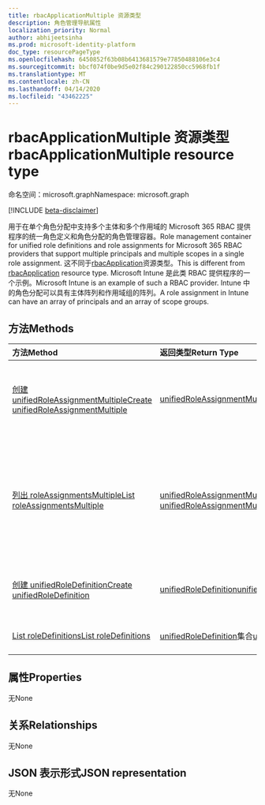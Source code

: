 ```yaml
---
title: rbacApplicationMultiple 资源类型
description: 角色管理导航属性
localization_priority: Normal
author: abhijeetsinha
ms.prod: microsoft-identity-platform
doc_type: resourcePageType
ms.openlocfilehash: 6450852f63b08b6413681579e77850488106e3c4
ms.sourcegitcommit: bbcf074f0be9d5e02f84c290122850cc5968fb1f
ms.translationtype: MT
ms.contentlocale: zh-CN
ms.lasthandoff: 04/14/2020
ms.locfileid: "43462225"
---
```

# <a name="rbacapplicationmultiple-resource-type"></a><span data-ttu-id="990ac-103">rbacApplicationMultiple 资源类型</span><span class="sxs-lookup"><span data-stu-id="990ac-103">rbacApplicationMultiple resource type</span></span>

<span data-ttu-id="990ac-104">命名空间：microsoft.graph</span><span class="sxs-lookup"><span data-stu-id="990ac-104">Namespace: microsoft.graph</span></span>

[!INCLUDE [beta-disclaimer](../../includes/beta-disclaimer.md)]

<span data-ttu-id="990ac-105">用于在单个角色分配中支持多个主体和多个作用域的 Microsoft 365 RBAC 提供程序的统一角色定义和角色分配的角色管理容器。</span><span class="sxs-lookup"><span data-stu-id="990ac-105">Role management container for unified role definitions and role assignments for Microsoft 365 RBAC providers that support multiple principals and multiple scopes in a single role assignment.</span></span> <span data-ttu-id="990ac-106">这不同于[rbacApplication](rbacapplication.md)资源类型。</span><span class="sxs-lookup"><span data-stu-id="990ac-106">This is different from [rbacApplication](rbacapplication.md) resource type.</span></span> <span data-ttu-id="990ac-107">Microsoft Intune 是此类 RBAC 提供程序的一个示例。</span><span class="sxs-lookup"><span data-stu-id="990ac-107">Microsoft Intune is an example of such a RBAC provider.</span></span> <span data-ttu-id="990ac-108">Intune 中的角色分配可以具有主体阵列和作用域组的阵列。</span><span class="sxs-lookup"><span data-stu-id="990ac-108">A role assignment in Intune can have an array of principals and an array of scope groups.</span></span>

## <a name="methods"></a><span data-ttu-id="990ac-109">方法</span><span class="sxs-lookup"><span data-stu-id="990ac-109">Methods</span></span>

| <span data-ttu-id="990ac-110">方法</span><span class="sxs-lookup"><span data-stu-id="990ac-110">Method</span></span>       | <span data-ttu-id="990ac-111">返回类型</span><span class="sxs-lookup"><span data-stu-id="990ac-111">Return Type</span></span> | <span data-ttu-id="990ac-112">说明</span><span class="sxs-lookup"><span data-stu-id="990ac-112">Description</span></span> |
|:-------------|:------------|:------------|
| [<span data-ttu-id="990ac-113">创建 unifiedRoleAssignmentMultiple</span><span class="sxs-lookup"><span data-stu-id="990ac-113">Create unifiedRoleAssignmentMultiple</span></span>](../api/unifiedroleassignmentmultiple-post.md) | [<span data-ttu-id="990ac-114">unifiedRoleAssignmentMultiple</span><span class="sxs-lookup"><span data-stu-id="990ac-114">unifiedRoleAssignmentMultiple</span></span>](unifiedroleassignmentmultiple.md) | <span data-ttu-id="990ac-115">通过发布到 roleAssignments 集合创建新的 unifiedRoleAssignmentMultiple。</span><span class="sxs-lookup"><span data-stu-id="990ac-115">Create a new unifiedRoleAssignmentMultiple by posting to the roleAssignments collection.</span></span> |
| [<span data-ttu-id="990ac-116">列出 roleAssignmentsMultiple</span><span class="sxs-lookup"><span data-stu-id="990ac-116">List roleAssignmentsMultiple</span></span>](../api/unifiedroleassignmentmultiple-list.md) | <span data-ttu-id="990ac-117">[unifiedRoleAssignmentMultiple](unifiedroleassignmentmultiple.md)集合</span><span class="sxs-lookup"><span data-stu-id="990ac-117">[unifiedRoleAssignmentMultiple](unifiedroleassignmentmultiple.md) collection</span></span> | <span data-ttu-id="990ac-118">获取 unifiedRoleAssignmentMultiple 对象集合。</span><span class="sxs-lookup"><span data-stu-id="990ac-118">Get unifiedRoleAssignmentMultiple object collection.</span></span> <span data-ttu-id="990ac-119">通过在 unifiedRoleDefitionId 或 principalId 上进行筛选，只能查询特定的实例。</span><span class="sxs-lookup"><span data-stu-id="990ac-119">Only specific instances can be queried, by filtering on unifiedRoleDefitionId or principalId.</span></span> |
| [<span data-ttu-id="990ac-120">创建 unifiedRoleDefinition</span><span class="sxs-lookup"><span data-stu-id="990ac-120">Create unifiedRoleDefinition</span></span>](../api/rbacapplication-post-roledefinitions.md) | [<span data-ttu-id="990ac-121">unifiedRoleDefinition</span><span class="sxs-lookup"><span data-stu-id="990ac-121">unifiedRoleDefinition</span></span>](unifiedroledefinition.md) | <span data-ttu-id="990ac-122">通过发布到 roleDefinitions 集合创建新的 unifiedRoleDefinition。</span><span class="sxs-lookup"><span data-stu-id="990ac-122">Create a new unifiedRoleDefinition by posting to the roleDefinitions collection.</span></span> |
| [<span data-ttu-id="990ac-123">List roleDefinitions</span><span class="sxs-lookup"><span data-stu-id="990ac-123">List roleDefinitions</span></span>](../api/rbacapplication-list-roledefinitions.md) | <span data-ttu-id="990ac-124">[unifiedRoleDefinition](unifiedroledefinition.md)集合</span><span class="sxs-lookup"><span data-stu-id="990ac-124">[unifiedRoleDefinition](unifiedroledefinition.md) collection</span></span> | <span data-ttu-id="990ac-125">获取 unifiedRoleDefinition 对象集合。</span><span class="sxs-lookup"><span data-stu-id="990ac-125">Get a unifiedRoleDefinition object collection.</span></span> |

## <a name="properties"></a><span data-ttu-id="990ac-126">属性</span><span class="sxs-lookup"><span data-stu-id="990ac-126">Properties</span></span>

<span data-ttu-id="990ac-127">无</span><span class="sxs-lookup"><span data-stu-id="990ac-127">None</span></span>

## <a name="relationships"></a><span data-ttu-id="990ac-128">关系</span><span class="sxs-lookup"><span data-stu-id="990ac-128">Relationships</span></span>

<span data-ttu-id="990ac-129">无</span><span class="sxs-lookup"><span data-stu-id="990ac-129">None</span></span>

## <a name="json-representation"></a><span data-ttu-id="990ac-130">JSON 表示形式</span><span class="sxs-lookup"><span data-stu-id="990ac-130">JSON representation</span></span>

<span data-ttu-id="990ac-131">无</span><span class="sxs-lookup"><span data-stu-id="990ac-131">None</span></span>

<!-- uuid: 16cd6b66-4b1a-43a1-adaf-3a886856ed98
2019-02-04 14:57:30 UTC -->
<!-- {
  "type": "#page.annotation",
  "description": "rbacApplicationMultiple resource",
  "keywords": "",
  "section": "documentation",
  "tocPath": ""
}-->